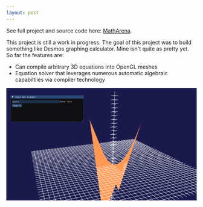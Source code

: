 ```yaml
---
layout: post
---
```


See full project and source code here: [MathArena](https://github.com/ColeStrickler/MathArena).


This project is still a work in progress. The goal of this project was to build something like Desmos graphing calculator. Mine isn't quite as pretty yet. So far the features are:

*   Can compile arbitrary 3D equations into OpenGL meshes
*   Equation solver that leverages numerous automatic algebraic capabiltiies via compiler technology

![matharena](/assets/img/matharena.png)